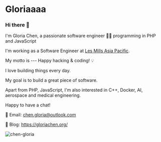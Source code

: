# Gloriaaaa


### Hi there :raising_hand:

I'm Gloria Chen, a passionate software engineer 👩‍💻 programming in PHP and JavaScript

I'm working as a Software Engineer at [Les Mills Asia Pacific](https://www.linkedin.com/company/les-mills-asia-pacific/about/).

My motto is --- Happy hacking & coding! 💡 

I love building things every day.

My goal is to build a great piece of software. 

Apart from PHP, JavaScript, I'm also interested in C++, Docker, AI, aerospace and medical engineering.

Happy to have a chat!

:email: Email: chen.gloria@outlook.com

:notebook_with_decorative_cover: Blog: <https://gloriachen.org/>

<img src="https://github-readme-stats.vercel.app/api?username=chen-gloria&show_icons=true&theme=radical" alt="chen-gloria" />
